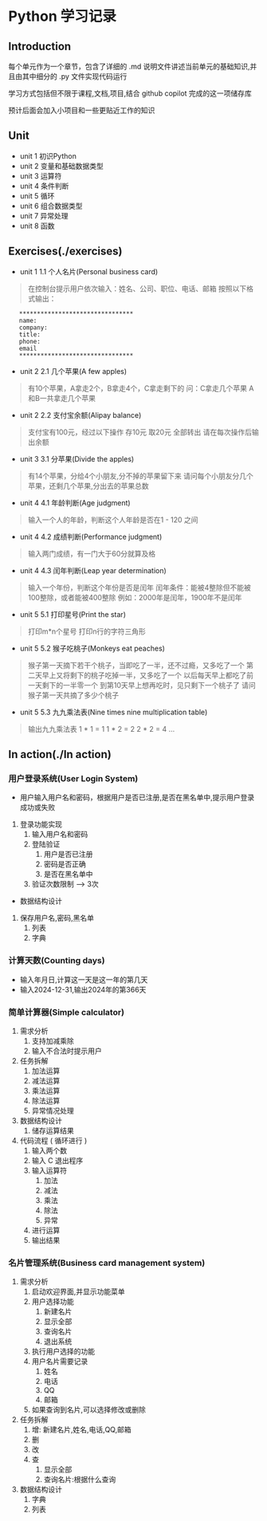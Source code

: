 # Python 学习记录

## Introduction
每个单元作为一个章节，包含了详细的 .md 说明文件讲述当前单元的基础知识,并且由其中细分的 .py 文件实现代码运行

学习方式包括但不限于课程,文档,项目,结合 github copilot 完成的这一项储存库

预计后面会加入小项目和一些更贴近工作的知识

## Unit
- unit 1 初识Python
- unit 2 变量和基础数据类型
- unit 3 运算符
- unit 4 条件判断
- unit 5 循环
- unit 6 组合数据类型
- unit 7 异常处理
- unit 8 函数

## Exercises(./exercises)

- unit 1 1.1 个人名片(Personal business card)
> 在控制台提示用户依次输入：姓名、公司、职位、电话、邮箱
> 按照以下格式输出：
```
   ********************************
   name:
   company:
   title:
   phone:
   email
   ********************************
```
- unit 2 2.1 几个苹果(A few apples)
> 有10个苹果，A拿走2个，B拿走4个，C拿走剩下的
> 问：C拿走几个苹果
> A和B一共拿走几个苹果
- unit 2 2.2 支付宝余额(Alipay balance)
> 支付宝有100元，经过以下操作
> 存10元
> 取20元
> 全部转出
> 请在每次操作后输出余额
- unit 3 3.1 分苹果(Divide the apples)
> 有14个苹果，分给4个小朋友,分不掉的苹果留下来
> 请问每个小朋友分几个苹果，还剩几个苹果,分出去的苹果总数
- unit 4 4.1 年龄判断(Age judgment)
> 输入一个人的年龄，判断这个人年龄是否在1 - 120 之间
- unit 4 4.2 成绩判断(Performance judgment)
> 输入两门成绩，有一门大于60分就算及格
- unit 4 4.3 闰年判断(Leap year determination)
> 输入一个年份，判断这个年份是否是闰年
> 闰年条件：能被4整除但不能被100整除，或者能被400整除
> 例如：2000年是闰年，1900年不是闰年
- unit 5 5.1 打印星号(Print the star)
> 打印m*n个星号
> 打印n行的字符三角形
- unit 5 5.2 猴子吃桃子(Monkeys eat peaches)
> 猴子第一天摘下若干个桃子，当即吃了一半，还不过瘾，又多吃了一个
> 第二天早上又将剩下的桃子吃掉一半，又多吃了一个
> 以后每天早上都吃了前一天剩下的一半零一个
> 到第10天早上想再吃时，见只剩下一个桃子了
> 请问猴子第一天共摘了多少个桃子
- unit 5 5.3 九九乘法表(Nine times nine multiplication table)
> 输出九九乘法表
> 1 * 1 = 1
> 1 * 2 = 2 2 * 2 = 4
> ...
## In action(./In action)

### 用户登录系统(User Login System)
- 用户输入用户名和密码，根据用户是否已注册,是否在黑名单中,提示用户登录成功或失败
1. 登录功能实现 
   1. 输入用户名和密码 
   2. 登陆验证 
      1. 用户是否已注册
      2. 密码是否正确
      3. 是否在黑名单中
   3. 验证次数限制 --> 3次
- 数据结构设计
1. 保存用户名,密码,黑名单
   1. 列表
   2. 字典

### 计算天数(Counting days)
- 输入年月日,计算这一天是这一年的第几天
- 输入2024-12-31,输出2024年的第366天

### 简单计算器(Simple calculator)
1. 需求分析
   1. 支持加减乘除
   2. 输入不合法时提示用户
2. 任务拆解
   1. 加法运算
   2. 减法运算
   3. 乘法运算
   4. 除法运算
   5. 异常情况处理
3. 数据结构设计
   1. 储存运算结果
4. 代码流程 ( 循环进行 )
   1. 输入两个数
   2. 输入 C 退出程序
   2. 输入运算符
      1. 加法
      2. 减法
      3. 乘法
      4. 除法
      5. 异常
   3. 进行运算
   4. 输出结果

### 名片管理系统(Business card management system)
1. 需求分析
   1. 启动欢迎界面,并显示功能菜单
   2. 用户选择功能
      1. 新建名片
      2. 显示全部
      3. 查询名片
      4. 退出系统
   3. 执行用户选择的功能
   4. 用户名片需要记录
      1. 姓名
      2. 电话
      3. QQ
      4. 邮箱
   5. 如果查询到名片,可以选择修改或删除
2. 任务拆解
   1. 增: 新建名片,姓名,电话,QQ,邮箱
   2. 删
   3. 改
   4. 查
      1. 显示全部
      2. 查询名片:根据什么查询
3. 数据结构设计
    1. 字典
    2. 列表

